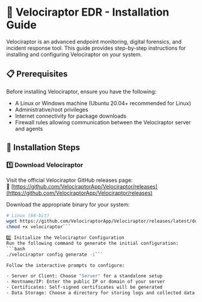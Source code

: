 # 🦖 Velociraptor EDR - Installation Guide  

Velociraptor is an advanced endpoint monitoring, digital forensics, and incident response tool. This guide provides step-by-step instructions for installing and configuring Velociraptor on your system.  

## 📋 Prerequisites  

Before installing Velociraptor, ensure you have the following:  

- A Linux or Windows machine (Ubuntu 20.04+ recommended for Linux)  
- Administrative/root privileges  
- Internet connectivity for package downloads  
- Firewall rules allowing communication between the Velociraptor server and agents  

## 🚀 Installation Steps  

### 1️⃣ **Download Velociraptor**  
Visit the official Velociraptor GitHub releases page:  
🔗 [https://github.com/VelociraptorApp/Velociraptor/releases](https://github.com/VelociraptorApp/Velociraptor/releases)  

Download the appropriate binary for your system:  

```bash
# Linux (64-bit)
wget https://github.com/VelociraptorApp/Velociraptor/releases/latest/download/velociraptor-linux-amd64 -O velociraptor
chmod +x velociraptor```

2️⃣ Initialize the Velociraptor Configuration
Run the following command to generate the initial configuration:
```bash
./velociraptor config generate -i```

Follow the interactive prompts to configure:

- Server or Client: Choose "Server" for a standalone setup
- Hostname/IP: Enter the public IP or domain of your server
- Certificates: Self-signed certificates will be generated
- Data Storage: Choose a directory for storing logs and collected data

